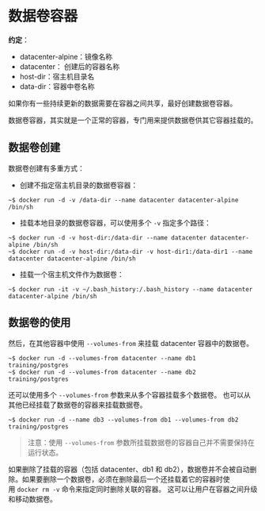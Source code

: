 # 数据卷容器

**约定**：

* datacenter-alpine：镜像名称
* datacenter： 创建后的容器名称
* host-dir：宿主机目录名
* data-dir：容器中卷名称

如果你有一些持续更新的数据需要在容器之间共享，最好创建数据卷容器。

数据卷容器，其实就是一个正常的容器，专门用来提供数据卷供其它容器挂载的。



## 数据卷创建

数据卷创建有多重方式：

* 创建不指定宿主机目录的数据卷容器：

```
~$ docker run -d -v /data-dir --name datacenter datacenter-alpine /bin/sh
```

* 挂载本地目录的数据卷容器，可以使用多个 `-v` 指定多个路径：

```
~$ docker run -d -v host-dir:/data-dir --name datacenter datacenter-alpine /bin/sh
~$ docker run -d -v host-dir:/data-dir -v host-dir1:/data-dir1 --name datacenter datacenter-alpine /bin/sh
```

* 挂载一个宿主机文件作为数据卷：

```
~$ docker run -it -v ~/.bash_history:/.bash_history --name datacenter datacenter-alpine /bin/sh
```



## 数据卷的使用

然后，在其他容器中使用 `--volumes-from` 来挂载 datacenter 容器中的数据卷。

```
~$ docker run -d --volumes-from datacenter --name db1 training/postgres
~$ docker run -d --volumes-from datacenter --name db2 training/postgres
```

还可以使用多个 `--volumes-from` 参数来从多个容器挂载多个数据卷。 也可以从其他已经挂载了数据卷的容器来挂载数据卷。

```
~$ docker run -d --name db3 --volumes-from db1 --volumes-from db2 training/postgres
```

> 注意：使用 `--volumes-from` 参数所挂载数据卷的容器自己并不需要保持在运行状态。

如果删除了挂载的容器（包括 datacenter、db1 和 db2），数据卷并不会被自动删除。如果要删除一个数据卷，必须在删除最后一个还挂载着它的容器时使用 `docker rm -v` 命令来指定同时删除关联的容器。 这可以让用户在容器之间升级和移动数据卷。